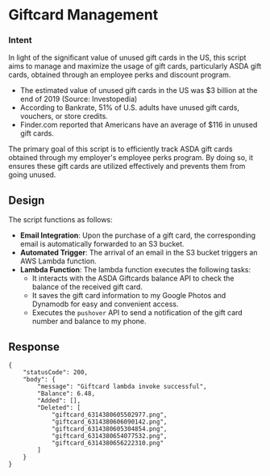 # Giftcard Management

### Intent

In light of the significant value of unused gift cards in the US, this script aims to manage and maximize the usage of gift cards, particularly ASDA gift cards, obtained through an employee perks and discount program.

* The estimated value of unused gift cards in the US was $3 billion at the end of 2019 (Source: Investopedia)
* According to Bankrate, 51% of U.S. adults have unused gift cards, vouchers, or store credits.
* Finder.com reported that Americans have an average of $116 in unused gift cards.

The primary goal of this script is to efficiently track ASDA gift cards obtained through my employer's employee perks program. 
By doing so, it ensures these gift cards are utilized effectively and prevents them from going unused.

## Design

The script functions as follows:

- **Email Integration**: Upon the purchase of a gift card, the corresponding email is automatically forwarded to an S3 bucket.
- **Automated Trigger**: The arrival of an email in the S3 bucket triggers an AWS Lambda function.
- **Lambda Function**: The lambda function executes the following tasks:
  - It interacts with the ASDA Giftcards balance API to check the balance of the received gift card.
  - It saves the gift card information to my Google Photos and Dynamodb for easy and convenient access.
  - Executes the `pushover` API to send a notification of the gift card number and balance to my phone.

## Response
```
{
    "statusCode": 200,
    "body": {
        "message": "Giftcard lambda invoke successful",
        "Balance": 6.48,
        "Added": [],
        "Deleted": [
            "giftcard_6314380605502977.png",
            "giftcard_6314380606090142.png",
            "giftcard_6314380605304854.png",
            "giftcard_6314380654077532.png",
            "giftcard_6314380656222310.png"
        ]
    }
}
```
